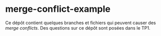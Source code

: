 # merge-conflict-example
Ce dépôt contient quelques branches et fichiers qui peuvent causer des _merge conflicts_. Des questions sur ce dépôt sont posées dans le TP1.
